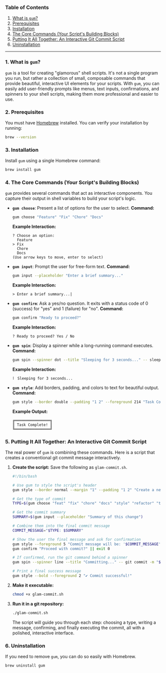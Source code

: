 ### Table of Contents

1.  [What is `gum`?](https://www.google.com/search?q=%231-what-is-gum)
2.  [Prerequisites](https://www.google.com/search?q=%232-prerequisites)
3.  [Installation](https://www.google.com/search?q=%233-installation)
4.  [The Core Commands (Your Script's Building Blocks)](https://www.google.com/search?q=%234-the-core-commands-your-scripts-building-blocks)
5.  [Putting It All Together: An Interactive Git Commit Script](https://www.google.com/search?q=%235-putting-it-all-together-an-interactive-git-commit-script)
6.  [Uninstallation](https://www.google.com/search?q=%236-uninstallation)

-----

### 1\. What is `gum`?

`gum` is a tool for creating "glamorous" shell scripts. It's not a single program you run, but rather a collection of small, composable commands that provide beautiful, interactive UI elements for your scripts. With `gum`, you can easily add user-friendly prompts like menus, text inputs, confirmations, and spinners to your shell scripts, making them more professional and easier to use.

### 2\. Prerequisites

You must have [Homebrew](https://brew.sh/) installed. You can verify your installation by running:

```bash
brew --version
```

### 3\. Installation

Install `gum` using a single Homebrew command:

```bash
brew install gum
```

### 4\. The Core Commands (Your Script's Building Blocks)

`gum` provides several commands that act as interactive components. You capture their output in shell variables to build your script's logic.

  * **`gum choose`**: Present a list of options for the user to select.
    **Command:**

    ```bash
    gum choose "Feature" "Fix" "Chore" "Docs"
    ```

    **Example Interaction:**

    ```text
    ? Choose an option: 
      Feature
    > Fix
      Chore
      Docs
    (Use arrow keys to move, enter to select)
    ```

  * **`gum input`**: Prompt the user for free-form text.
    **Command:**

    ```bash
    gum input --placeholder "Enter a brief summary..."
    ```

    **Example Interaction:**

    ```text
    > Enter a brief summary...|
    ```

  * **`gum confirm`**: Ask a yes/no question. It exits with a status code of 0 (success) for "yes" and 1 (failure) for "no".
    **Command:**

    ```bash
    gum confirm "Ready to proceed?"
    ```

    **Example Interaction:**

    ```text
    ? Ready to proceed? Yes / No
    ```

  * **`gum spin`**: Display a spinner while a long-running command executes.
    **Command:**

    ```bash
    gum spin --spinner dot --title "Sleeping for 3 seconds..." -- sleep 3
    ```

    **Example Interaction:**

    ```text
    ⠇ Sleeping for 3 seconds...
    ```

  * **`gum style`**: Add borders, padding, and colors to text for beautiful output.
    **Command:**

    ```bash
    gum style --border double --padding "1 2" --foreground 214 "Task Complete!"
    ```

    **Example Output:**

    ```text
    ╔════════════════╗
    ║ Task Complete! ║
    ╚════════════════╝
    ```

### 5\. Putting It All Together: An Interactive Git Commit Script

The real power of `gum` is combining these commands. Here is a script that creates a conventional git commit message interactively.

1.  **Create the script:** Save the following as `glam-commit.sh`.

    ```bash
    #!/bin/bash

    # Use gum to style the script's header
    gum style --border normal --margin "1" --padding "1 2" "Create a new Git commit"

    # Get the type of commit
    TYPE=$(gum choose "feat" "fix" "chore" "docs" "style" "refactor" "test")

    # Get the commit summary
    SUMMARY=$(gum input --placeholder "Summary of this change")

    # Combine them into the final commit message
    COMMIT_MESSAGE="$TYPE: $SUMMARY"

    # Show the user the final message and ask for confirmation
    gum style --foreground 5 "Commit message will be: '$COMMIT_MESSAGE'"
    gum confirm "Proceed with commit?" || exit 0

    # If confirmed, run the git command behind a spinner
    gum spin --spinner line --title "Committing..." -- git commit -m "$COMMIT_MESSAGE"

    # Print a final success message
    gum style --bold --foreground 2 "✔ Commit successful!"
    ```

2.  **Make it executable:**

    ```bash
    chmod +x glam-commit.sh
    ```

3.  **Run it in a git repository:**

    ```bash
    ./glam-commit.sh
    ```

    The script will guide you through each step: choosing a type, writing a message, confirming, and finally executing the commit, all with a polished, interactive interface.

### 6\. Uninstallation

If you need to remove `gum`, you can do so easily with Homebrew.

```bash
brew uninstall gum
```